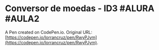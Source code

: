 # Conversor de moedas - ID3 #ALURA #AULA2 

A Pen created on CodePen.io. Original URL: [https://codepen.io/lorrancruz/pen/RwyPJym](https://codepen.io/lorrancruz/pen/RwyPJym).

